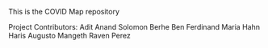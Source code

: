 This is the COVID Map repository

Project Contributors:
Adit Anand
Solomon Berhe
Ben
Ferdinand
Maria Hahn
Haris
Augusto Mangeth
Raven Perez
